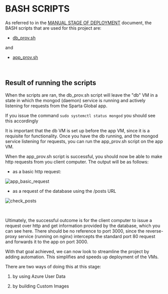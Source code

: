# BASH SCRIPTS

As referred to in the [MANUAL STAGE OF DEPLOYMENT](MANUAL_STAGE_OF_DEPLOYMENT.md) document, the BASH scripts that are used for this project are:

- [db_prov.sh](../sparta_app_deployment_scripts/db_prov.sh)

and

- [app_prov.sh](../sparta_app_deployment_scripts/app_prov.sh)

<br>

## Result of running the scripts

When the scripts are ran, the db_prov.sh script will leave the "db" VM in a state in which the mongod (daemon) service is running and actively listening for requests from the Sparta Global app. 

If you issue the command 
```sudo systemctl status mongod```
you should see this accordingly

It is important that the db VM is set up before the app VM, since it is a requisite for functionality. Once you have the db running, and the mongod service listening for requests, you can run the app_prov.sh script on the app VM. 

When the app_prov.sh script is successful, you should now be able to make http requests from you client computer. The output will be as follows:

- as a basic http request:

![app_basic_request](../screenshots/bash_scripts/1_app_check_basic_url.png)

- as a request of the database using the /posts URL

![check_posts](../screenshots/bash_scripts/2_app_check_posts.png)

<br>

Ultimately, the successful outcome is for the client computer to issue a request over http and get information provided by the database, which you can see here. There should be no reference to port 3000, since the reverse-proxy service (running on nginx) intercepts the standard port 80 request and forwards it to the app on port 3000. 

With that goal achieved, we can now look to streamline the project by adding automation. This simplifies and speeds up deployment of the VMs. 

There are two ways of doing this at this stage:

1) by using Azure User Data

2) by building Custom Images
